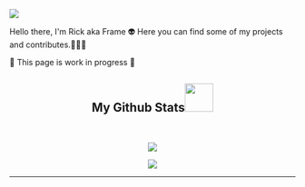 
</p align="center">
<img src="https://github.com/TheRealFrame/Profile_Config/blob/main/banner.png" />

Hello there, I'm Rick aka Frame 👽
Here you can find some of my projects and contributes.🧑🏼‍💻

🚧 This page is work in progress 🚧

<!-- <h2 align="center">
  My Contribution Graph 
</h2>
<p align="center">
  <img src="https://github.com/ritik307/ritik307/raw/output/github-contribution-grid-snake.svg" alt="snake"></center>
</p> -->

<h2 align="center">
  My Github Stats<img src="https://media.giphy.com/media/VgCDAzcKvsR6OM0uWg/giphy.gif" width="50">
</h2>
 
<br>

<p align = "center">
  <img  src = "https://github-readme-stats.vercel.app/api?username=TheRealFrame&show_icons=true&theme=tokyonight&line_height=27">
</p>

<p align = "center">
 <img  src="https://github-readme-streak-stats.herokuapp.com/?user=TheRealFrame&show_icons=true&locale=en&layout=compact&theme=tokyonight&line_height=0" />
</p> 

<!-- <p align = "center">
 <img src="https://activity-graph.herokuapp.com/graph?username=TheRealFrame&theme=tokyonight">
</p>  -->
<hr>


